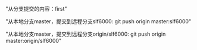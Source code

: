 "从分支提交的内容：first"

"从本地分支master，提交到远程分支slf6000:
git push origin master:slf6000"

"从本地分支master，提交到远程分支origin/slf6000:
git push origin master:origin/slf6000"